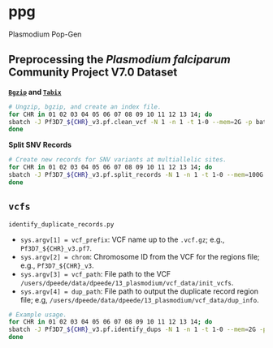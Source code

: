 # ppg

Plasmodium Pop-Gen

## Preprocessing the _Plasmodium falciparum_ Community Project V7.0 Dataset

__[`Bgzip`](https://www.htslib.org/doc/bgzip.html) and [`Tabix`](https://www.htslib.org/doc/tabix.html)__

```bash
# Ungzip, bgzip, and create an index file.
for CHR in 01 02 03 04 05 06 07 08 09 10 11 12 13 14; do
sbatch -J Pf3D7_${CHR}_v3.pf.clean_vcf -N 1 -n 1 -t 1-0 --mem=2G -p batch --account=ccmb-condo -o logs/Pf3D7_${CHR}_v3.pf.clean_vcf-%A.out -e logs/Pf3D7_${CHR}_v3.pf.clean_vcf-%A.err --mail-type=FAIL --mail-user=david_peede@brown.edu --wrap="module load tabix; gunzip -d ./vcf_data/init_vcfs/Pf3D7_${CHR}_v3.pf7.vcf.gz; bgzip ./vcf_data/init_vcfs/Pf3D7_${CHR}_v3.pf7.vcf; tabix -p vcf ./vcf_data/init_vcfs/Pf3D7_${CHR}_v3.pf7.vcf.gz"
done
```

__Split SNV Records__

```bash
# Create new records for SNV variants at multiallelic sites.
for CHR in 01 02 03 04 05 06 07 08 09 10 11 12 13 14; do
sbatch -J Pf3D7_${CHR}_v3.pf.split_records -N 1 -n 1 -t 1-0 --mem=100G -p batch --account=ccmb-condo -o logs/Pf3D7_${CHR}_v3.pf.split_records-%A.out -e logs/Pf3D7_${CHR}_v3.pf.split_records-%A.err --mail-type=FAIL --mail-user=david_peede@brown.edu --wrap="module load bcftools; bcftools norm -m -snps -Oz -o ./vcf_data/init_vcfs/Pf3D7_${CHR}_v3.pf7.split_records.vcf.gz ./vcf_data/init_vcfs/Pf3D7_${CHR}_v3.pf7.vcf.gz"
done
```

## `vcfs`

`identify_duplicate_records.py`

- `sys.argv[1] = vcf_prefix`: VCF name up to the `.vcf.gz`; e.g., `Pf3D7_${CHR}_v3.pf7`.
- `sys.argv[2] = chrom`: Chromosome ID from the VCF for the regions file; e.g., `Pf3D7_${CHR}_v3`.
- `sys.argv[3] = vcf_path`: File path to the VCF `/users/dpeede/data/dpeede/13_plasmodium/vcf_data/init_vcfs`.
- `sys.argv[4] = dup_path`: File path to output the duplicate record region file; e.g, `/users/dpeede/data/dpeede/13_plasmodium/vcf_data/dup_info`.

```bash
# Example usage.
for CHR in 01 02 03 04 05 06 07 08 09 10 11 12 13 14; do
sbatch -J Pf3D7_${CHR}_v3.pf.identify_dups -N 1 -n 1 -t 1-0 --mem=2G -p batch --account=ccmb-condo -o logs/Pf3D7_${CHR}_v3.pf.identify_dups-%A.out -e logs/Pf3D7_${CHR}_v3.pf.identify_dups-%A.err --mail-type=FAIL --mail-user=david_peede@brown.edu --wrap="module load tabix python; python ./ppg/vcfs/identify_duplicate_records.py Pf3D7_${CHR}_v3.pf7 Pf3D7_${CHR}_v3 /users/dpeede/data/dpeede/13_plasmodium/vcf_data/init_vcfs /users/dpeede/data/dpeede/13_plasmodium/vcf_data/dup_info | bgzip > /users/dpeede/data/dpeede/13_plasmodium/vcf_data/dup_info/Pf3D7_${CHR}_v3.pf7.dup_records.vcf.gz"
done
```
